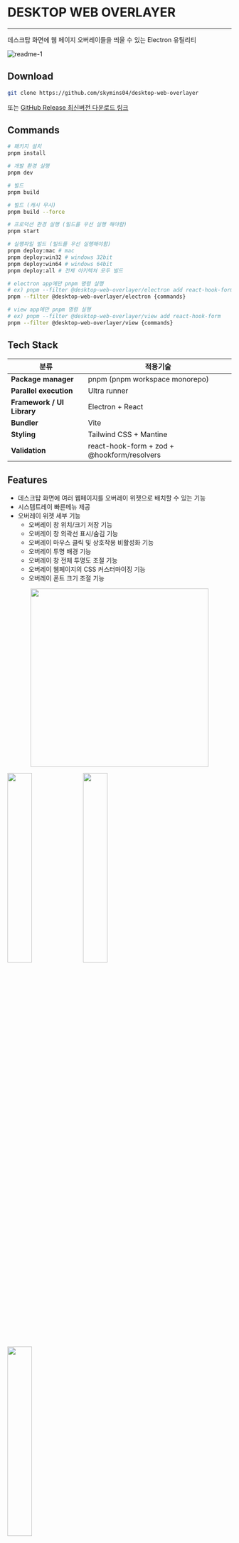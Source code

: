 # DESKTOP WEB OVERLAYER

---

데스크탑 화면에 웹 페이지 오버레이들을 띄울 수 있는 Electron 유틸리티

![readme-1](assets/readme-1.png)

## Download

```sh
git clone https://github.com/skymins04/desktop-web-overlayer
```

또는
[GitHub Release 최신버전 다운로드 링크](https://github.com/skymins04/desktop-web-overlayer/releases/latest)

## Commands

```sh
# 패키지 설치
pnpm install

# 개발 환경 실행
pnpm dev

# 빌드
pnpm build

# 빌드 (캐시 무시)
pnpm build --force

# 프로덕션 환경 실행 (빌드를 우선 실행 해야함)
pnpm start

# 실행파일 빌드 (빌드를 우선 실행해야함)
pnpm deploy:mac # mac
pnpm deploy:win32 # windows 32bit
pnpm deploy:win64 # windows 64bit
pnpm deploy:all # 전체 아키텍쳐 모두 빌드

# electron app에만 pnpm 명령 실행
# ex) pnpm --filter @desktop-web-overlayer/electron add react-hook-form
pnpm --filter @desktop-web-overlayer/electron {commands}

# view app에만 pnpm 명령 실행
# ex) pnpm --filter @desktop-web-overlayer/view add react-hook-form
pnpm --filter @desktop-web-overlayer/view {commands}
```

## Tech Stack

| 분류                       | 적용기술                                    |
| -------------------------- | ------------------------------------------- |
| **Package manager**        | pnpm (pnpm workspace monorepo)              |
| **Parallel execution**     | Ultra runner                                |
| **Framework / UI Library** | Electron + React                            |
| **Bundler**                | Vite                                        |
| **Styling**                | Tailwind CSS + Mantine                      |
| **Validation**             | react-hook-form + zod + @hookform/resolvers |

## Features

- 데스크탑 화면에 여러 웹페이지를 오버레이 위젯으로 배치할 수 있는 기능
- 시스템트레이 빠른메뉴 제공
- 오버레이 위젯 세부 기능
  - 오버레이 창 위치/크기 저장 기능
  - 오버레이 창 외곽선 표시/숨김 기능
  - 오버레이 마우스 클릭 및 상호작용 비활성화 기능
  - 오버레이 투명 배경 기능
  - 오버레이 창 전체 투명도 조절 기능
  - 오버레이 웹페이지의 CSS 커스터마이징 기능
  - 오버레이 폰트 크기 조절 기능

<p align="center">
  <img src="assets/readme-5.png" style="width: 400px; margin: 0 auto;" />
</p>
<p>
  <img src="assets/readme-7.png" style="width: 33%;" />
  <img src="assets/readme-8.png" style="width: 33%;" />
  <img src="assets/readme-9.png" style="width: 33%;" />
<p>
<img src="assets/readme-2.png" />
<img src="assets/readme-6.png" />
<img src="assets/readme-3.png" />
<img src="assets/readme-4.png" />

## Known Issues

- Mac dmg 인증서 문제
  - 현재 Mac용 dmg 파일들을 직접 브라우저를 통해 다운로드 받으면 MacOS 상에서 인증서가 적용되지 않은 이미지라는 이유로 실행을 시키지 않음.
  - **"curl -LO {dmg file url}"** 이 명령어를 통해 dmg 파일을 다운로드 받아야 정상적으로 실행이 가능함.
  - 1.0.2 dmg download ex:
    - curl -LO https://github.com/skymins04/desktop-web-overlayer/releases/download/1.0.2/Desktop-Web-Overlayer-1.0.2-arm64.dmg

## License

MIT License  
Copyright (c) 2023 Minsu Kang (BetaMan)
